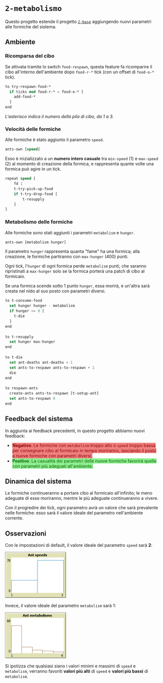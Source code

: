 # `2-metabolismo`

Questo progetto estende il progetto [`2-base`](https://github.com/Steffo99/turtle007/tree/2-base) aggiungendo nuovi parametri alle formiche del sistema.

## Ambiente

### Ricomparsa del cibo

Se attivata tramite lo switch `food-respawn`, questa feature fa ricomparire il cibo all'interno dell'ambiente dopo `food-r-*` tick (con un offset di `food-o-*` tick).

```lisp
to try-respawn-food-*
  if ticks mod food-r-* = food-o-* [
    add-food-*
  ]
end
```

_L'asterisco indica il numero della pila di cibo, da 1 a 3._

### Velocità delle formiche

Alle formiche è stato aggiunto il parametro `speed`.

```lisp
ants-own [speed]
```

Esso è inizializzato a un **numero intero casuale** tra `min-speed` (1) e `max-speed` (2) al momento di creazione della formica, e rappresenta quante volte una formica può agire in un tick.

```lisp
repeat speed [
    fd 1
    t-try-pick-up-food
    if t-try-drop-food [
        t-resupply
    ]
]
```

### Metabolismo delle formiche

Alle formiche sono stati aggiunti i parametri `metabolism` e `hunger`.

```lisp
ants-own [metabolism hunger]
```

Il parametro `hunger` rappresenta quanta "fame" ha una formica; alla creazione, le formiche partiranno con `max-hunger` (400) punti.

Ogni tick, l'`hunger` di ogni formica perde `metabolism` punti, che saranno ripristinati a `max-hunger` solo se la formica porterà una patch di cibo al formicaio.

Se una formica scende sotto 1 punto `hunger`, essa morirà, e un'altra sarà creata nel nido al suo posto con parametri diversi.

```lisp
to t-consume-food
  set hunger hunger - metabolism
  if hunger <= 0 [
    t-die
  ]
end

to t-resupply
  set hunger max-hunger
end

to t-die
  set ant-deaths ant-deaths + 1
  set ants-to-respawn ants-to-respawn + 1
  die
end

to respawn-ants
  create-ants ants-to-respawn [t-setup-ant]
  set ants-to-respawn 0
end
```

## Feedback del sistema

In aggiunta ai feedback precedenti, in questo progetto abbiamo nuovi feedback:

- <span style="background-color: lightcoral; color: darkred;">**Negativo**: Le formiche con `metabolism` troppo alto o `speed` troppo bassa per consegnare cibo al formicaio in tempo moriranno, lasciando il posto a nuove formiche con parametri diversi.</span>
- <span style="background-color: lightgreen; color: darkgreen;">**Positivo**: La casualità dei parametri delle nuove formiche favorirà quelle con parametri più adeguati all'ambiente.</span>

## Dinamica del sistema

Le formiche continueranno a portare cibo al formicaio all'infinito; le meno adeguate di esse moriranno, mentre le più adeguate continueranno a vivere.

Con il progredire dei tick, ogni parametro avrà un valore che sarà prevalente nelle formiche: esso sarà il valore ideale del parametro nell'ambiente corrente.

## Osservazioni

Con le impostazioni di default, il valore ideale del parametro `speed` sarà **2**:

![](img/speed.png)

Invece, il valore ideale del parametro `metabolism` sarà 1:

![](img/metabolism.png)

Si ipotizza che qualsiasi siano i valori minimi e massimi di `speed` e `metabolism`, verranno favoriti **valori più alti** di `speed` e **valori più bassi** di `metabolism`.